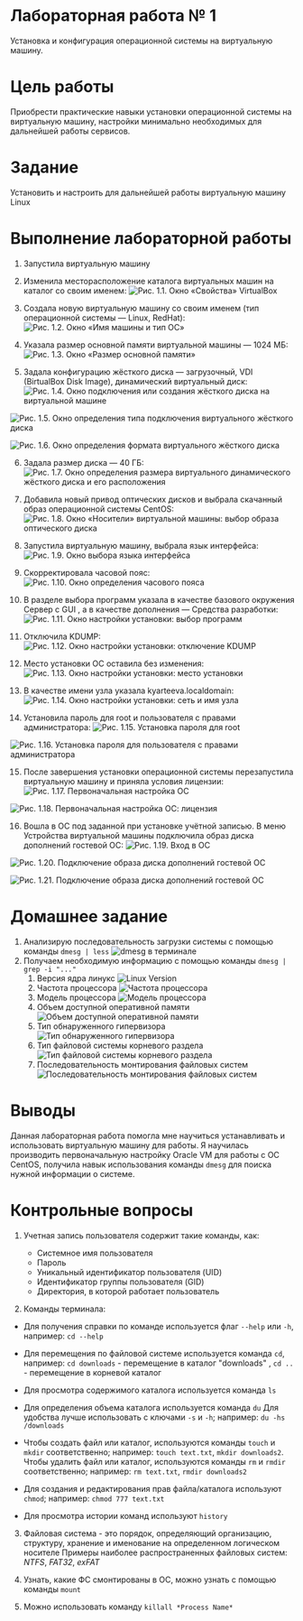 # Лабораторная работа № 1
Установка и конфигурация операционной системы на виртуальную машину.

# Цель работы
Приобрести практические навыки установки операционной системы на виртуальную машину, настройки минимально необходимых для
дальнейшей работы сервисов.

# Задание
Установить и настроить для дальнейшей работы виртуальную машину Linux

# Выполнение лабораторной работы
1. Запустила виртуальную машину
2. Изменила месторасположение каталога виртуальных машин на каталог со своим именем:
![Рис. 1.1. Окно «Свойства» VirtualBox](1.1.png)

3. Создала новую виртуальную машину со своим именем (тип операционной системы — Linux, RedHat):
![Рис. 1.2. Окно «Имя машины и тип ОС»](1.2.png)

4. Указала размер основной памяти виртуальной машины — 1024 МБ:
![Рис. 1.3. Окно «Размер основной памяти»](1.3.png)

5. Задала конфигурацию жёсткого диска — загрузочный, VDI (BirtualBox Disk Image), динамический виртуальный диск:
![Рис. 1.4. Окно подключения или создания жёсткого диска на виртуальной машине](1.4.png)

![Рис. 1.5. Окно определения типа подключения виртуального жёсткого диска](1.5.png)

![Рис. 1.6. Окно определения формата виртуального жёсткого диска](1.6.png)

6. Задала размер диска — 40 ГБ:
![Рис. 1.7. Окно определения размера виртуального динамического жёсткого диска и его расположения](1.7.png)

7. Добавила новый привод оптических дисков и выбрала скачанный образ операционной системы CentOS:
![Рис. 1.8. Окно «Носители» виртуальной машины: выбор образа оптического диска](1.8.png)

8. Запустила виртуальную машину, выбрала язык интерфейса:
![Рис. 1.9. Окно выбора языка интерфейса](1.9.png)

9. Скорректировала часовой пояс:
![Рис. 1.10. Окно определения часового пояса](1.10.png)

10. В разделе выбора программ указала в качестве базового окружения Сервер с GUI , а в качестве дополнения — Средства разработки:
![Рис. 1.11. Окно настройки установки: выбор программ](1.11.png)

11. Отключила KDUMP:
![Рис. 1.12. Окно настройки установки: отключение KDUMP](1.13.png)

12. Место установки ОС оставила без изменения:
![Рис. 1.13. Окно настройки установки: место установки](1.12.png)

13. В качестве имени узла указала kyarteeva.localdomain:
![Рис. 1.14. Окно настройки установки: сеть и имя узла](1.14.png)

14. Установила пароль для root и пользователя с правами администратора:
![Рис. 1.15. Установка пароля для root](1.15.png)

![Рис. 1.16. Установка пароля для пользователя с правами администратора](1.16.png)

15. После завершения установки операционной системы  перезапустила виртуальную машину и приняла условия лицензии:
![Рис. 1.17. Первоначальная настройка ОС](1.18.png)

![Рис. 1.18. Первоначальная настройка ОС: лицензия](1.19.png)

16. Вошла в ОС под заданной при установке учётной записью. В меню Устройства виртуальной машины подключила образ диска дополнений гостевой ОС:
![Рис. 1.19. Вход в ОС](1.20.png)

![Рис. 1.20. Подключение образа диска дополнений гостевой ОС](1.21.png)

![Рис. 1.21. Подключение образа диска дополнений гостевой ОС](1.22.png)
# Домашнее задание
1. Анализирую последовательность загрузки системы с помощью команды ```dmesg | less```
![dmesg в терминале](1.24.png)
2. Получаем необходимую информацию с помощью команды ```dmesg | grep -i "..."```
    1. Версия ядра линукс
    ![Linux Version](1.25.png)
    2. Частота процессора
    ![Частота процессора](1.26.png)
    3. Модель процессора
    ![Модель процессора](1.27.png)
    4. Объем доступной оперативной памяти
    ![Объем доступной оперативной памяти](1.28.png)
    5. Тип обнаруженного гипервизора
    ![Тип обнаруженного гипервизора](1.29.png)
    6. Тип файловой системы корневого раздела
    ![Тип файловой системы корневого раздела](1.30.png)
    7. Последовательность монтирования файловых систем
    ![Последовательность монтирования файловых систем](1.31.png)

# Выводы
Данная лабораторная работа помогла мне научиться устанавливать и использовать виртуальную машину для работы.
Я научилась производить первоначальную настройку Oracle VM для работы с ОС CentOS, получила навык использования команды ```dmesg``` для поиска нужной информации о системе.


# Контрольные вопросы

1. Учетная запись пользователя содержит такие команды, как:
	- Системное имя пользователя
	- Пароль
	- Уникальный идентификатор пользователя (UID)
	- Идентификатор группы пользователя (GID)
	- Директория, в которой работает пользователь

2. Команды терминала:
  - Для получения справки по команде используется флаг ```--help``` или ```-h```, например: ```cd --help```
  - Для перемещения по файловой системе используется команда ```cd```,
  например: ```cd downloads``` - перемещение в каталог "downloads" , ```cd ..``` - перемещение в корневой каталог
  - Для просмотра содержимого каталога используется команда ```ls```

  - Для определения объема каталога используется команда ```du```
  Для удобства лучше использовать с ключами ```-s``` и ```-h```;
  например: ```du -hs /downloads```

  - Чтобы создать файл или каталог, используются команды ```touch``` и ```mkdir``` соответственно;
  например: ```touch text.txt```, ```mkdir downloads2```.
  Чтобы удалить файл или каталог, используются команды ```rm``` и ```rmdir``` соответственно;
  например: ```rm text.txt```, ```rmdir downloads2```

  - Для создания и редактирования прав файла/каталога используют ```chmod```;
  например: ```chmod 777 text.txt```

  - Для просмотра истории команд используют  ```history```

3. Файловая система - это порядок, определяющий организацию, структуру, хранение и именование на определенном логическом носителе
Примеры наиболее распространенных файловых систем: *NTFS*, *FAT32*, *exFAT*

4. Узнать, какие ФС смонтированы в ОС, можно узнать с помощью команды ```mount```

5. Можно использовать команду ```killall *Process Name*```
